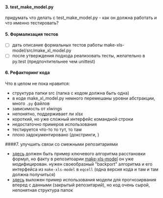 #### 3. test_make_model.py 

придумать что делать с test_make_model.py - как он должна работать и что именно тестировать?

#### 5. Формализация тестов 
- [ ] дать описание формальных тестов  работы make-xls-model/src/make_xl_model.py
- [ ] после утверждения подхода реализовать тесты, желательно в py.test (предпочтительнее чем unittest)

#### 6. Рефакторинг кода 

Что в целом не пока нравится:
- структура папки src (папка с кодом должна быть одна)
- в коде make_xl_model.py немного перемешаны уровни абстракции, много ```.py``` файлов 
- зависимость от xlwings
- непонятно, поддерживает ли xlsx 
- короткий, но уже сложный интерфейс командной строки
- недостаточно примеров использования
- тестируется что-то то тут, то там 
- плохо задокументировано (докстринги, )

####7. улучшить связи со смежными репозитариями
 - [здесь](https://github.com/epogrebnyak/eqcell) должен быть пример ключевого алгоритма расстановки формул, но факту в репозитоарии [make-xls-model](https://github.com/epogrebnyak/make-xls-model/) он уже модифицирован. нужен своеобразный "backport" алгоритма и его интерфейса из ```make-xls-model``` в ```eqcell``` (одна версия кода и там и там должна получиться)
 - [здесь](https://github.com/epogrebnyak/roll-forward) выложен пример использования модели для прогнозирвания вперед с данными (закрытый репозитарий), но код очень сырой, непонятная структура папок
